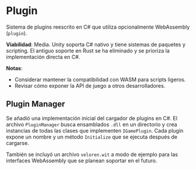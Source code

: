 # Plugin

Sistema de plugins reescrito en C# que utiliza opcionalmente WebAssembly (`plugin`).

**Viabilidad**: Media. Unity soporta C# nativo y tiene sistemas de paquetes y scripting. El antiguo soporte en Rust se ha eliminado y se prioriza la implementación directa en C#.

**Notas**:
- Considerar mantener la compatibilidad con WASM para scripts ligeros.
- Revisar cómo exponer la API de juego a otros desarrolladores.

## Plugin Manager

Se añadió una implementación inicial del cargador de plugins en C#. El archivo
`PluginManager` busca ensamblados `.dll` en un directorio y crea instancias de
todas las clases que implementen `IGamePlugin`. Cada plugin expone un nombre y
un método `Initialize` que se ejecuta después de cargarse.

También se incluyó un archivo `veloren.wit` a modo de ejemplo para las
interfaces WebAssembly que se planean soportar en el futuro.
